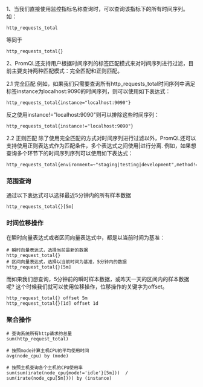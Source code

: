 1、当我们直接使用监控指标名称查询时，可以查询该指标下的所有时间序列。如：

```text
http_requests_total
```
等同于
```text
http_requests_total{}
```

2、PromQL还支持用户根据时间序列的标签匹配模式来对时间序列进行过滤，目前主要支持两种匹配模式：完全匹配和正则匹配。

2.1 完全匹配
例如，如果我们只需要查询所有http_requests_total时间序列中满足标签instance为localhost:9090的时间序列，则可以使用如下表达式：
```text
http_requests_total{instance="localhost:9090"}
```
反之使用instance!="localhost:9090"则可以排除这些时间序列：
```text
http_requests_total{instance!="localhost:9090"}
```

2.2 正则匹配
除了使用完全匹配的方式对时间序列进行过滤以外，PromQL还可以支持使用正则表达式作为匹配条件，多个表达式之间使用|进行分离.
例如，如果想查询多个环节下的时间序列序列可以使用如下表达式：
```text
http_requests_total{environment=~"staging|testing|development",method!="GET"}
```


### 范围查询

通过以下表达式可以选择最近5分钟内的所有样本数据
```text
http_requests_total{}[5m]
```

### 时间位移操作
在瞬时向量表达式或者区间向量表达式中，都是以当前时间为基准：
```text
# 瞬时向量表达式，选择当前最新的数据
http_request_total{} 
# 区间向量表达式，选择以当前时间为基准，5分钟内的数据
http_request_total{}[5m] 
```

而如果我们想查询，5分钟前的瞬时样本数据，或昨天一天的区间内的样本数据呢? 这个时候我们就可以使用位移操作，位移操作的关键字为offset。
```text
http_request_total{} offset 5m
http_request_total{}[1d] offset 1d
```

### 聚合操作
```text
# 查询系统所有http请求的总量
sum(http_request_total)

# 按照mode计算主机CPU的平均使用时间
avg(node_cpu) by (mode)

# 按照主机查询各个主机的CPU使用率
sum(sum(irate(node_cpu{mode!='idle'}[5m]))  / sum(irate(node_cpu[5m]))) by (instance)
```